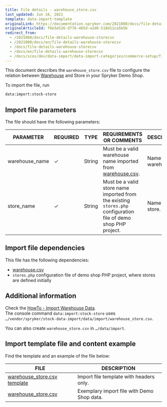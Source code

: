 ```yaml
---
title: File details - warehouse_store.csv
last_updated: Jun 16, 2021
template: data-import-template
originalLink: https://documentation.spryker.com/2021080/docs/file-details-warehouse-storecsv
originalArticleId: f6e5e526-d776-465d-a2d0-518d11ca5b5b
redirect_from:
  - /2021080/docs/file-details-warehouse-storecsv
  - /2021080/docs/en/file-details-warehouse-storecsv
  - /docs/file-details-warehouse-storecsv
  - /docs/en/file-details-warehouse-storecsv
  - /docs/scos/dev/data-import/data-import-categories/commerce-setup/file-details-warehouse-store.csv.html
---
```


This document describes the `warehouse_store.csv` file to configure the relation between [Warehouse](/docs/scos/user/features/inventory-management-feature-overview.html) and Store in your Spryker Demo Shop.

To import the file, run

```bash
data:import:stock-store
```


## Import file parameters

The file should have the following parameters:

| PARAMETER | REQUIRED | TYPE | REQUIREMENTS OR COMMENTS | DESCRIPTION |
| --- | --- | --- | --- | --- |
| warehouse_name | ✓ | String | Must be a valid warehouse name imported from [warehouse.csv](/docs/scos/dev/data-import/data-import-categories/commerce-setup/file-details-warehouse.csv.html). | Name of the warehouse. |
| store_name | ✓ | String | Must be a valid store name imported from the existing `stores.php` configuration file of demo shop PHP project. | Name of the store. |

## Import file dependencies

This file has the following dependencies:

* [warehouse.csv](/docs/scos/dev/data-import/data-import-categories/commerce-setup/file-details-warehouse.csv.html)
* `stores.php` configuration file of demo shop PHP project, where stores are defined initially

## Additional information

Check the [HowTo - Import Warehouse Data](/docs/scos/dev/tutorials-and-howtos/howtos/feature-howtos/data-imports/howto-import-warehouse-data.html).  
The console command `data:import:stock-store` uses `…/vendor/spryker/stock-data-import/data/import/warehouse_store.csv`.

You can also create `warehouse_store.csv` in `…/data/import`.

## Import template file and content example

Find the template and an example of the file below:

| FILE | DESCRIPTION |
| --- | --- |
| [warehouse_store.csv template](https://spryker.s3.eu-central-1.amazonaws.com/docs/Developer+Guide/Back-End/Data+Manipulation/Data+Ingestion/Data+Import/Data+Import+Categories/Commerce+Setup/Template+warehouse_store.csv) | Import file template with headers only. |
| [warehouse_store.csv](https://spryker.s3.eu-central-1.amazonaws.com/docs/Developer+Guide/Back-End/Data+Manipulation/Data+Ingestion/Data+Import/Data+Import+Categories/Commerce+Setup/warehouse_store.csv) | Exemplary import file with Demo Shop data. |
